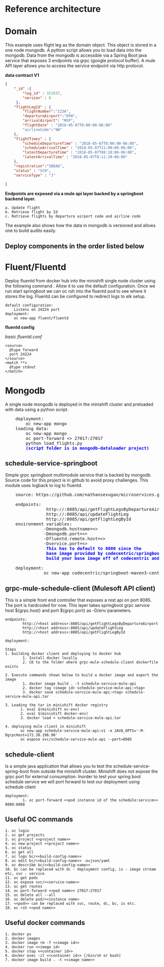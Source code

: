# Reference architecture

# Domain

This example uses flight leg as the domain object. This object is stored in a one node mongodb. A python 
script allows you to load data into the mongodb. Data from the mongodb is accessible via a Spring Boot java
service that exposes 3 endpoints via grpc (google protocol buffer). A mule API layer allows you to
access the service endpoint via http protocol.

**data contract V1**

```json
{
    "_id" :{
        "leg_id" : 351937,
        "version" : 0
     },
    "flightLegId" : {
        "flightNumber":"123A",
        "departureAirport":"DFW",
        "arrivalAirport": "MSP",
        "flightDate" : "2018-05-07T8:00:00-06:00"
        "airlineCode":"9W"
    },
    "flightTimes" : {
        "scheduleDepartureTime" : "2018-05-07T8:00:00-06:00",
        "scheduleArrivalTime" : "2018-05-07T11:00:00-06:00",
        "latestDepartureTime" : "2018-05-07T08:10:00-06:00",
        "latestArrivalTime" : "2018-05-07T8:11:20-06:00"
    },
    "registration":"5BDAQ",
    "status" : "SCH",
    "serviceType" : "J"
    
}
```


__Endpoints are exposed via a mule api layer backed by a springboot backend layer.__

    a. Update flight
    b. Retrieve flight by Id
    c. Retrieve flights by departure airport code and airline code

The example also shows how the data in mongodb is versioned and allows one to build audits easily.



## Deploy components in the order listed below
# Fluent/Fluentd
Deploy fluentd from docker hub into the minishift single node cluster using the following command
. Allow it to use the default configuration. Once we run start springboot we
can oc rsh into the fluentd pod to see where it stores the log. Fluentd can be
configured to redirect logs to elk setup.

    default configuration:
        Listens on 24224 port
    deployment:
        oc new-app fluent/fluentd

**fluentd config**

*basic fluentd.conf*

````
<source>
  @type forward
  port 24224
</source>
<match **>
  @type stdout
</match>

````
# Mongodb

A single node mongodb is deployed in the minishift cluster and preloaded with
data using a python script.

<pre>
    deployment:
        oc new-app mongo
    loading data:
        oc new-app mongo
        oc port-forward <<pod instance id>> 27017:27017
        python load_flights.py <span style="color:#00f"><b>
        (script folder is in mongodb-dataloader project)</b></span>
</pre>


## schedule-service-springboot
Simple grpc springboot multimodule service that is backed by mongodb. Source code for this project is in github to avoid 
proxy challenges. This module uses logback to log to fluentd.

<pre>
    source: https://github.com/nathansevugan/microservices.git
            
    endpoints: 
                http://<host address>:8085/api/getFlightLegsByDepartureAirport
                http://<host address>:8085/api/updateFlightLeg
                http://<host address>:8085/api/getFlightLegById
    environment variables:
               -Dmongodb.hostname=<<mongodb hostname>>
               -Dmongodb.port=<<mongodb portnumber>>
               -Dfluentd.remote.host=<<fluentd host>>
               -Dservice.port=<<spring boot service port>> 
                <span style="color:#00f"><b>This has to default to 8080 since the 
                base image provided by codecentric/springboot-maven3-centos exposes 8080. If a different port is needed,
                build your base image off of codecentric and expose your ports.</b></span>
                 
    deployment:
               oc new-app codecentric/springboot-maven3-centos~https://github.com/nathansevugan/microservices.git --name=schedule-service --strategy=source --build-env='APP_TARGET=schedule-service-springboot/target' -e JAVA_OPTS='-Dmongodb.hostname=172.30.91.14 -Dmongodb.port=27017 -Dserver.port=8080 
</pre>

## grpc-mule-schedule-client (Mulesoft API client)
This is a simple front end controller that exposes a rest api on port 8085. The port is hardcoded
for now. This layer takes springboot grpc service host ${grpc.host} and port ${grpc.port} as -D/env parameters. 
 
    endpoints: 
            http://<host address>:8085/api/getFlightLegsByDepartureAirport
            http://<host address>:8085/api/updateFlightLeg
            http://<host address>:8085/api/getFlightLegById
  
    deployment:
    
    Steps
    1. building docker client and deploying to docker hub
            1. Install docker locally
            2. CD to the folder where grpc-mule-schedule-client dockerfile exists
         
    2. Execute commands shown below to build a docker image and export the image
            1. docker image build . -t schedule-service-mule-api
            2. docker tag <image id> schedule-service-mule-api:<tag>
            3. docker save schedule-service-mule-api:<tag> schedule-service-mule-api.tar
            
    3. Loading the tar in minishift docker registry
           1. eval $(minishift oc-env)
           2. eval $(minishift docker-env)
           3. docker load < schedule-service-mule-api.tar
            
    4. deploying mule client in minishift    
           oc new-app schedule-service-mule-api:v1 -e JAVA_OPTS='-M-DgrpcHost=172.30.196.90'
           oc expose svc/schedule-service-mule-api --port=8085 
            
## schedule-client
Is a simple java application that allows you to test the schedule-service-spring-boot from outside the minishift cluster.
Minishift does not expose the grpc port for external consumption. Inorder to test your spring boot schedule service
we will port forward to test our deployment using schedule client

    deployment:
            1. oc port-forward <<pod instance id of the schedule:service>> 8080:8080




## Useful OC commands

    1. oc login
    2. oc get projects
    3. oc project <<project name>>
    4. oc new-project <<project name>>
    5. oc status
    6. oc get all
    7. oc logs bc/<<build-config-name>>
    8. oc edit bc/<<build-config-name>> -o=json/yaml
    9. oc describe bc/<<build-config-name>>
    10. bc can be replaced with dc - deployment config, is - image stream etc, svc - service
    11. oc get pods
    12. oc expose svc/<<service-name>>
    13. oc get routes
    14. oc port-forward <<pod name>> 27017:27017
    15. oc delete all --all
    16. oc delete pod/<<instance name>
    17. <<pod>> can be replaced with svc, route, dc, bc, is etc.
    18. oc rsh <<pod name>>
    
## Useful docker commands
    1. docker ps
    2. docker images
    3. docker image rm -f <<image id>>
    4. docker run <<image id>
    5. docker stop <<container id>>
    6. docker exec -it <<container id>> [/bin/sh or bash]  
    7. docker image build . -t <<image name>>
    
    

    
    
    
